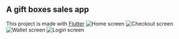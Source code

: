 ## A gift boxes sales app
This project is made with [Flutter](https://docs.flutter.dev/)
![Home screen](../assets/screenshots/home.jpg)
![Checkout screen](../assets/screenshots/checkout.jpg)
![Wallet screen](../ssets/screenshots/wallet.jpg)
![Login screen](../assets/screenshots/login.jpg)
